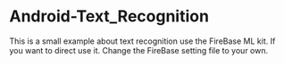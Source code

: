 # Android-Text_Recognition
 This is a small example about text recognition use the FireBase ML kit. If you want to direct use it. Change the FireBase setting file to your own.
